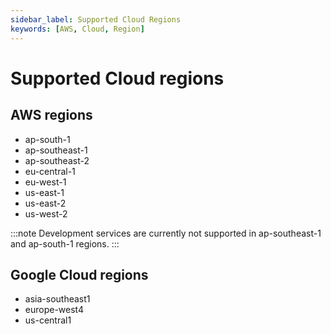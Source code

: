 ```yaml
---
sidebar_label: Supported Cloud Regions
keywords: [AWS, Cloud, Region]
---
```

# Supported Cloud regions

## AWS regions

- ap-south-1
- ap-southeast-1
- ap-southeast-2
- eu-central-1
- eu-west-1
- us-east-1
- us-east-2
- us-west-2

:::note
Development services are currently not supported in ap-southeast-1 and ap-south-1 regions.
:::

## Google Cloud regions

- asia-southeast1
- europe-west4
- us-central1
